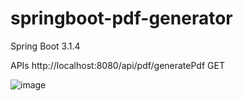 # springboot-pdf-generator
Spring Boot 3.1.4

APIs
http://localhost:8080/api/pdf/generatePdf
GET

![image](https://github.com/srss-pocs/springboot-pdf-generator-with-pfbox/assets/145287517/aa981d64-ae05-42d6-8008-9c7692171e26)
